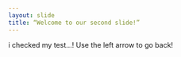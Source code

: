 ```yaml
---
layout: slide
title: “Welcome to our second slide!”
---
```

i checked my test...!
Use the left arrow to go back!
